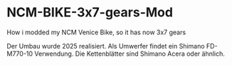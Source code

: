 # NCM-BIKE-3x7-gears-Mod
How i modded my NCM Venice Bike, so it has now 3x7 gears

Der Umbau wurde 2025 realisiert.
Als Umwerfer findet ein Shimano FD-M770-10 Verwendung.
Die Kettenblätter sind Shimano Acera oder ähnlich.


